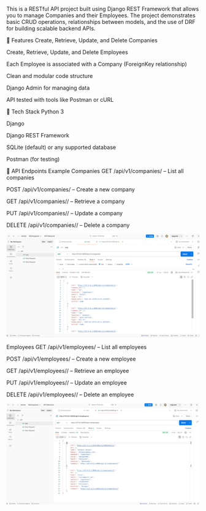 This is a RESTful API project built using Django REST Framework that allows you to manage Companies and their Employees. The project demonstrates basic CRUD operations, relationships between models, and the use of DRF for building scalable backend APIs.

🚀 Features
Create, Retrieve, Update, and Delete Companies

Create, Retrieve, Update, and Delete Employees

Each Employee is associated with a Company (ForeignKey relationship)

Clean and modular code structure

Django Admin for managing data

API tested with tools like Postman or cURL

🧱 Tech Stack
Python 3

Django

Django REST Framework

SQLite (default) or any supported database

Postman (for testing)

📁 API Endpoints Example
Companies
GET /api/v1/companies/ – List all companies

POST /api/v1/companies/ – Create a new company

GET /api/v1/companies/<id>/ – Retrieve a company

PUT /api/v1/companies/<id>/ – Update a company

DELETE /api/v1/companies/<id>/ – Delete a company

![Screenshot](images/Companies.png)







Employees
GET /api/v1/employees/ – List all employees

POST /api/v1/employees/ – Create a new employee

GET /api/v1/employees/<id>/ – Retrieve an employee

PUT /api/v1/employees/<id>/ – Update an employee

DELETE /api/v1/employees/<id>/ – Delete an employee

![Screenshot](images/Employees.png)
